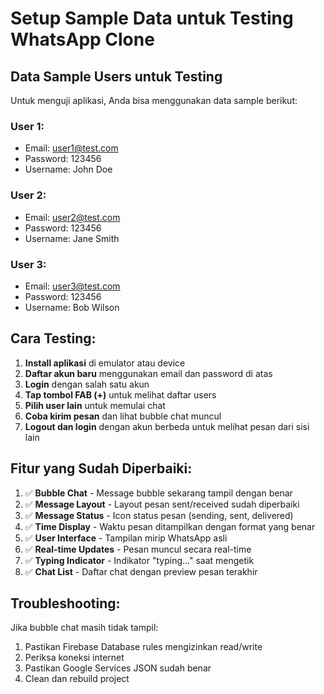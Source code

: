 # Setup Sample Data untuk Testing WhatsApp Clone

## Data Sample Users untuk Testing

Untuk menguji aplikasi, Anda bisa menggunakan data sample berikut:

### User 1:

- Email: user1@test.com
- Password: 123456
- Username: John Doe

### User 2:

- Email: user2@test.com
- Password: 123456
- Username: Jane Smith

### User 3:

- Email: user3@test.com
- Password: 123456
- Username: Bob Wilson

## Cara Testing:

1. **Install aplikasi** di emulator atau device
2. **Daftar akun baru** menggunakan email dan password di atas
3. **Login** dengan salah satu akun
4. **Tap tombol FAB (+)** untuk melihat daftar users
5. **Pilih user lain** untuk memulai chat
6. **Coba kirim pesan** dan lihat bubble chat muncul
7. **Logout dan login** dengan akun berbeda untuk melihat pesan dari sisi lain

## Fitur yang Sudah Diperbaiki:

1. ✅ **Bubble Chat** - Message bubble sekarang tampil dengan benar
2. ✅ **Message Layout** - Layout pesan sent/received sudah diperbaiki
3. ✅ **Message Status** - Icon status pesan (sending, sent, delivered)
4. ✅ **Time Display** - Waktu pesan ditampilkan dengan format yang benar
5. ✅ **User Interface** - Tampilan mirip WhatsApp asli
6. ✅ **Real-time Updates** - Pesan muncul secara real-time
7. ✅ **Typing Indicator** - Indikator "typing..." saat mengetik
8. ✅ **Chat List** - Daftar chat dengan preview pesan terakhir

## Troubleshooting:

Jika bubble chat masih tidak tampil:

1. Pastikan Firebase Database rules mengizinkan read/write
2. Periksa koneksi internet
3. Pastikan Google Services JSON sudah benar
4. Clean dan rebuild project
